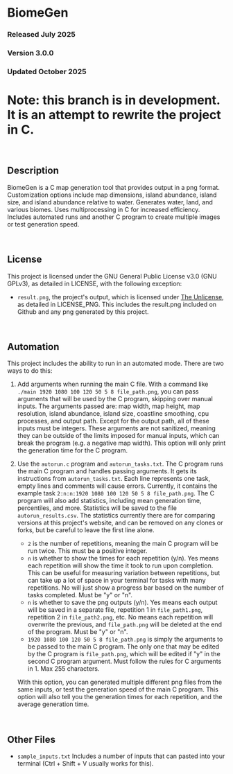 # BiomeGen
### Released July 2025
### Version 3.0.0
### Updated October 2025

# Note: this branch is in development. It is an attempt to rewrite the project in C.

<br/>

## Description
BiomeGen is a C map generation tool that provides output in a png format.
Customization options include map dimensions, island abundance, island size, and
island abundance relative to water. Generates water, land, and various biomes.
Uses multiprocessing in C for increased efficiency. Includes automated
runs and another C program to create multiple images or test generation speed.

<br/>

## License
This project is licensed under the GNU General Public License v3.0 (GNU GPLv3),
as detailed in LICENSE, with the following exception:
 - `result.png`, the project's output, which is licensed under
   [The Unlicense](https://unlicense.org/), as detailed in LICENSE_PNG. This
   includes the result.png included on Github and any png generated by this project.

<br/>

## Automation

This project includes the ability to run in an automated mode. There are two ways
to do this:

1. Add arguments when running the main C file. With a command like
   `./main 1920 1080 100 120 50 5 8 file_path.png`, you can pass arguments
   that will be used by the C program, skipping over manual inputs. The arguments
   passed are: map width, map height, map resolution, island abundance, island size,
   coastline smoothing, cpu processes, and output path. Except for the output path,
   all of these inputs must be integers. These arguments are not sanitized, meaning
   they can be outside of the limits imposed for manual inputs, which can break
   the program (e.g. a negative map width). This option will only print the
   generation time for the C program.

2. Use the `autorun.c` program and `autorun_tasks.txt`. The C program runs
   the main C program and handles passing arguments. It gets its instructions
   from `autorun_tasks.txt`. Each line represents one task, empty lines and comments
   will cause errors. Currently, it contains the example task
   `2:n:n:1920 1080 100 120 50 5 8 file_path.png`. The C program will also add
   statistics, including mean generation time, percentiles, and more. Statistics
   will be saved to the file `autorun_results.csv`. The statistics currently there
   are for comparing versions at this project's website, and can be removed on any
   clones or forks, but be careful to leave the first line alone.

     - `2` is the number of repetitions, meaning the main C program will be run
       twice. This must be a positive integer.
     - `n` is whether to show the times for each repetition (y/n). Yes means each
       repetition will show the time it took to run upon completion. This can be
       useful for measuring variation between repetitions, but can take up a lot
       of space in your terminal for tasks with many repetitions. No will just
       show a progress bar based on the number of tasks completed.
       Must be "y" or "n".
     - `n` is whether to save the png outputs (y/n). Yes means each output will
       be saved in a separate file, repetition 1 in `file_path1.png`, repetition
       2 in `file_path2.png`, etc. No means each repetition will overwrite the
       previous, and `file_path.png` will be deleted at the end of the program.
       Must be "y" or "n".
     - `1920 1080 100 120 50 5 8 file_path.png` is simply the arguments to be passed
       to the main C program. The only one that may be edited by the C program
       is `file_path.png`, which will be edited if "y" in the second C program
       argument. Must follow the rules for C arguments in 1. Max 255 characters.
    
    With this option, you can generated multiple different png files from the same
    inputs, or test the generation speed of the main C program. This option will
    also tell you the generation times for each repetition, and the average
    generation time.


<br/>

## Other Files
 - `sample_inputs.txt`
   Includes a number of inputs that can pasted into your terminal
   (Ctrl + Shift + V usually works for this).